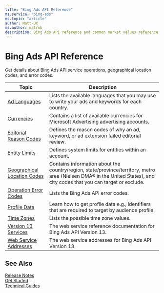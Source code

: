 ```yaml
---
title: "Bing Ads API Reference"
ms.service: "bing-ads"
ms.topic: "article"
author: Matt-UX
ms.author: matrob
description: Bing Ads API reference and common market values reference documentation.
---
```

# Bing Ads API Reference
Get details about Bing Ads API service operations, geographical location codes, and error codes.

|Topic|Description|
|---------|---------------|
|[Ad Languages](ad-languages.md)|Lists the available languages that you may use to write your ads and keywords for each country.|
|[Currencies](currencies.md)|Contains a list of available currencies for Microsoft Advertising advertising accounts.|
|[Editorial Reason Codes](editorial-failure-reason-codes.md)|Defines the reason codes of why an ad, keyword, or ad extension failed editorial review.|
|[Entity Limits](entity-hierarchy-limits.md)|Defines system limits for entities within an account.|
|[Geographical Location Codes](geographical-location-codes.md)|Contains information about the country/region, state/province/territory, metro area (Nielsen DMA® in the United States), and city codes that you can target or exclude.|
|[Operation Error Codes](operation-error-codes.md)|Lists the Bing Ads API error codes.|
|[Profile Data](profile-data-files.md)|Learn how to get profile data e.g., identifiers that are required to target by audience profile.|
|[Time Zones](time-zones.md)|Lists the possible time zone values.|
|[Version 13 Services](services.md)|The web service reference documentation for Bing Ads API Version 13.|
|[Web Service Addresses](web-service-addresses.md)|The web service addresses for Bing Ads API Version 13.|

## <a name="see-also"></a>See Also
[Release Notes](release-notes.md)  
[Get Started](get-started.md)  
[Technical Guides](technical-guides.md)  



